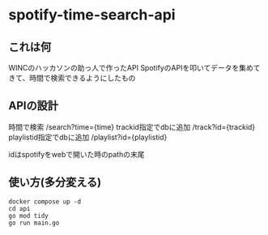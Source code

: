 # spotify-time-search-api

## これは何
WINCのハッカソンの助っ人で作ったAPI
SpotifyのAPIを叩いてデータを集めてきて、時間で検索できるようにしたもの

## APIの設計
時間で検索
/search?time={time}
trackid指定でdbに追加
/track?id={trackid}
playlistid指定でdbに追加
/playlist?id={playlistid}

idはspotifyをwebで開いた時のpathの末尾

## 使い方(多分変える)

```
docker compose up -d
cd api
go mod tidy
go run main.go
```